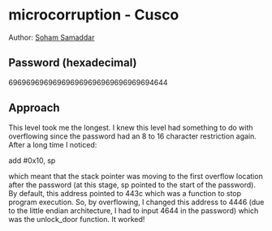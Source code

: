 # microcorruption - Cusco

Author: [Soham Samaddar](https://github.com/CrypthiccCrypto)

## Password (hexadecimal)
696969696969696969696969696969694644

## Approach
This level took me the longest. 
I knew this level had something to do with overflowing since the password had an 8 to 16 character restriction again. After a long time I noticed:

add	#0x10, sp

which meant that the stack pointer was moving to the first overflow location after the password (at this stage, sp pointed to the start of the password). By default, this address pointed to 443c which was a function to stop program execution. So, by overflowing, I changed this address to 4446 (due to the little endian architecture, I had to input 4644 in the password) which was the unlock_door function. It worked!
